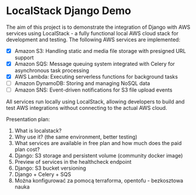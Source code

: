 # LocalStack Django Demo

The aim of this project is to demonstrate the integration of Django with AWS
services using LocalStack - a fully functional local AWS cloud stack for
development and testing. The following AWS services are implemented:

- [x] Amazon S3: Handling static and media file storage with presigned URL support
- [x] Amazon SQS: Message queuing system integrated with Celery for asynchronous task processing
- [x] AWS Lambda: Executing serverless functions for background tasks
- [ ] Amazon DynamoDB: Storing and managing NoSQL data
- [ ] Amazon SNS: Event-driven notifications for S3 file upload events

All services run locally using LocalStack, allowing developers to build and test
AWS integrations without connecting to the actual AWS cloud.

Presentation plan:
1. What is localstack?
2. Why use it? (the same environment, better testing)
3. What services are available in free plan and how much does the paid plan cost?
4. Django: S3 storage and persistent volume (community docker image)
5. Preview of services in the healthcheck endpoint
6. Django: S3 bucket versioning
7. Django + Celery + SQS
8. Można konfigurować za pomocą terraforma, opentofu - bezkosztowa nauka
